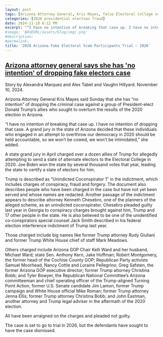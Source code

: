 ```yaml
---
layout: post
tags: [Arizona Attorney General, Kris Mayes, false Electoral College scam, Rudy Giuliani, Kelli Ward, Michael Ward, Anthony Kern, Jake Hoffman, Robert Montgomery, Samuel Moorhead, Nancy Cottle, Loraine Pellegrino, Greg Safsten, Christina Bobb, Tyler Bowyer, Jim Lamon, Mike Roman, Jenna Ellis, Christina Bobb, John Eastman]
categories: [2020 presidential election fraud]
date: 2024-11-10 6:12 PM
excerpt: "“I have no intention of breaking that case up. I have no intention of dropping that case. A grand jury in the state of Arizona decided that these individuals who engaged in an attempt to overthrow our democracy in 2020 should be held accountable, so we won’t be cowed, we won’t be intimidated.” – Arizona Attorney General Kris Mayes"
#image: 'BASEURL/assets/blog/img/.png'
#description:
#permalink:
title: '2020 Arizona Fake Electoral Scam Participants Trial – 2026'
---
```



## [Arizona attorney general says she has 'no intention' of dropping fake electors case](https://www.nbcnews.com/politics/2020-election/arizona-attorney-general-says-no-intention-dropping-fake-electors-case-rcna179505)

Story by Alexandra Marquez and Alex Tabet and Vaughn Hillyard. November 10, 2024.

Arizona Attorney General Kris Mayes said Sunday that she has “no intention” of dropping the criminal case against a group of President-elect Donald Trump’s allies who sought to overturn the results of the 2020 election in Arizona.

“I have no intention of breaking that case up. I have no intention of dropping that case. A grand jury in the state of Arizona decided that these individuals who engaged in an attempt to overthrow our democracy in 2020 should be held accountable, so we won’t be cowed, we won’t be intimidated,” she added.

A state grand jury in April charged over a dozen allies of Trump for allegedly attempting to send a slate of alternate electors to the Electoral College in 2020. Joe Biden won the state by several thousand votes that year, leading the state to certify a slate of electors for him.

Trump is described as “Unindicted Coconspirator 1” in the indictment, which includes charges of conspiracy, fraud and forgery. The document also describes people who have been charged in the case but have not yet been served and whose names are redacted. Another passage of the indictment appears to describe attorney Kenneth Chesebro, one of the planners of the alleged scheme, as an unindicted coconspirator. Chesebro pleaded guilty last year in Georgia to conspiracy charges brought against him, Trump and 17 other people in the state. He is also believed to be one of the unidentified co-conspirators special counsel Jack Smith described in his federal election interference indictment of Trump last year. 

Those charged include big names like former Trump attorney Rudy Giuliani and former Trump White House chief of staff Mark Meadows.

Others charged include Arizona GOP Chair Kelli Ward and her husband, Michael Ward; state Sen. Anthony Kern, Jake Hoffman; Robert Montgomery, the former head of the Cochise County GOP; Republican Party activists Samuel Moorhead, Nancy Cottle and Loraine Pellegrino; Greg Safsten, the former Arizona GOP executive director; former Trump attorney Christina Bobb; and Tyler Bowyer, the Republican National Committee’s Arizona committeeman and chief operating officer of the Trump-aligned Turning Point Action, former U.S. Senate candidate Jim Lamon, former Trump campaign and White House official Mike Roman; former Trump attorney Jenna Ellis; former Trump attorney Christina Bobb; and John Eastman, another attorney and Trump legal adviser in the aftermath of the 2020 election.

All have been arraigned on the charges and pleaded not guilty.

The case is set to go to trial in 2026, but the defendants have sought to have the case dismissed.
